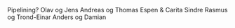 Pipelining?
Olav og Jens
Andreas og Thomas
Espen & Carita
Sindre
Rasmus og Trond-Einar
Anders og Damian

